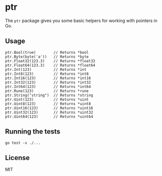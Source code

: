# ptr

The `ptr` package gives you some basic helpers for working with pointers in Go.

## Usage

    ptr.Bool(true)        // Returns *bool
    ptr.Byte(byte('a'))   // Returns *byte
    ptr.Float32(123.3)    // Returns *float32
    ptr.Float64(123.3)    // Returns *float64
    ptr.Int(123)          // Returns *int
    ptr.Int8(123)         // Returns *int8
    ptr.Int16(123)        // Returns *int16
    ptr.Int32(123)        // Returns *int32
    ptr.Int64(123)        // Returns *int64
    ptr.Rune(123)         // Returns *rune
    ptr.String("string")  // Returns *string
    ptr.Uint(123)         // Returns *uint
    ptr.Uint8(123)        // Returns *uint8
    ptr.Uint16(123)       // Returns *uint16
    ptr.Uint32(123)       // Returns *uint32
    ptr.Uint64(123)       // Returns *uint64

## Running the tests

    go test -v ./...

## License

MIT
